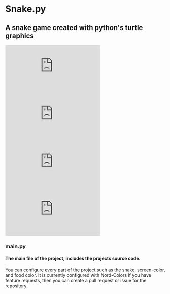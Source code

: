 # Snake.py

## A snake game created with python's turtle graphics

![Issues](https://img.shields.io/github/issues/Infinitybeond1/snake.py)
![Forks](https://img.shields.io/github/forks/Infinitybeond1/snake.py)
![Stars](https://img.shields.io/github/stars/Infinitybeond1/snake.py)
![Lisence](https://img.shields.io/github/license/Infinitybeond1/snake.py)

### main.py

#### The main file of the project, includes the projects source code.

You can configure every part of the project such as the snake, screen-color, and food color. It is currently configured
with Nord-Colors If you have feature requests, then you can create a pull request or issue for the repository

